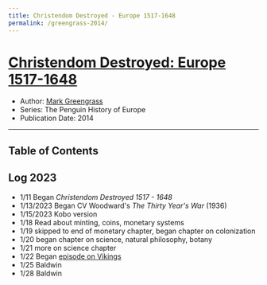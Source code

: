 ```yaml
---
title: Christendom Destroyed - Europe 1517-1648
permalink: /greengrass-2014/
---
```


# [Christendom Destroyed: Europe 1517-1648](https://www.penguinrandomhouse.com/books/291823/christendom-destroyed-by-mark-greengrass/)
* Author: [Mark Greengrass](http://www.markgreengrass.co.uk) 
* Series: The Penguin History of Europe
* Publication Date: 2014

-------

## Table of Contents


## Log 2023
* 1/11 Began *Christendom Destroyed 1517 - 1648*
* 1/13/2023 Began CV Woodward's *The Thirty Year's War* (1936)
* 1/15/2023 Kobo version
* 1/18 Read about minting, coins, monetary systems
* 1/19 skipped to end of monetary chapter, began chapter on colonization
* 1/20 began chapter on science, natural philosophy, botany
* 1/21 more on science chapter
* 1/22 Began [episode on Vikings](https://www.dancarlin.com/product/hardcore-history-69-twilight-of-the-aesir/)
* 1/25 Baldwin
* 1/28 Baldwin
